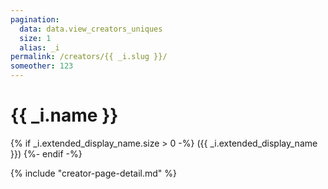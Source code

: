 ```yaml
---
pagination:
  data: data.view_creators_uniques
  size: 1
  alias: _i
permalink: /creators/{{ _i.slug }}/
someother: 123
---
```


# {{ _i.name }}
{% if _i.extended_display_name.size > 0 -%}
({{ _i.extended_display_name }})
{%- endif -%}

{% include "creator-page-detail.md" %}